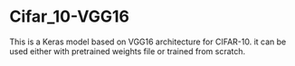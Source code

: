 # Cifar_10-VGG16
This is a Keras model based on VGG16 architecture for CIFAR-10. it can be used either with pretrained weights file or trained from scratch.
